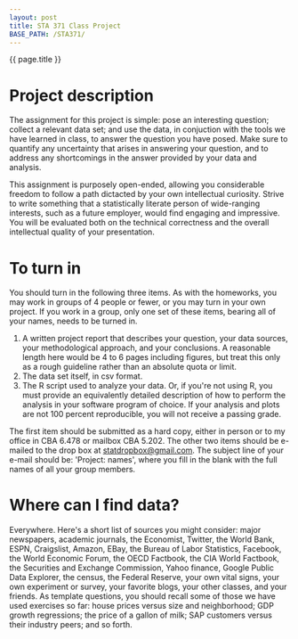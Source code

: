 ```yaml
---
layout: post
title: STA 371 Class Project
BASE_PATH: /STA371/
---
```

{{ page.title }}


# Project description

The assignment for this project is simple: pose an interesting question; collect a relevant data set; and use the data, in conjuction with the tools we have learned in class, to answer the question you have posed.  Make sure to quantify any uncertainty that arises in answering your question, and to address any shortcomings in the answer provided by your data and analysis.

This assignment is purposely open-ended, allowing you considerable freedom to follow a path dictacted by your own intellectual curiosity.  Strive to write something that a statistically literate person of wide-ranging interests, such as a future employer, would find engaging and impressive.  You will be evaluated both on the technical correctness and the overall intellectual quality of your presentation.   


# To turn in

You should turn in the following three items.  As with the homeworks, you may work in groups of 4 people or fewer, or you may turn in your own project.  If you work in a group, only one set of these items, bearing all of your names, needs to be turned in.

1. A written project report that describes your question, your data sources, your methodological approach, and your conclusions.  A reasonable length here would be 4 to 6 pages including figures, but treat this only as a rough guideline rather than an absolute quota or limit.
2. The data set itself, in csv format.
3. The R script used to analyze your data.  Or, if you're not using R, you must provide an equivalently detailed description of how to perform the analysis in your software program of choice.  If your analysis and plots are not 100 percent reproducible, you will not receive a passing grade.

The first item should be submitted as a hard copy, either in person or to my office in CBA 6.478 or mailbox CBA 5.202.  The other two items should be e-mailed to the drop box at [statdropbox@gmail.com](statdropbox@gmail.com).  The subject line of your e-mail should be: 'Project: names', where you fill in the blank with the full names of all your group members.


# Where can I find data?

Everywhere.  Here's a short list of sources you might consider: major newspapers, academic journals, the Economist, Twitter, the World Bank, ESPN, Craigslist, Amazon, EBay, the Bureau of Labor Statistics, Facebook, the World Economic Forum, the OECD Factbook, the CIA World Factbook, the Securities and Exchange Commission, Yahoo finance, Google Public Data Explorer, the census, the Federal Reserve, your own vital signs, your own experiment or survey, your favorite blogs, your other classes, and your friends.  As template questions, you should recall some of those we have used exercises so far: house prices versus size and neighborhood; GDP growth regressions; the price of a gallon of milk; SAP customers versus their industry peers; and so forth.

